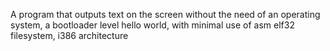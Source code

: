   A program that outputs text on the screen without the need of an operating system, a bootloader level hello world, with minimal use of asm
  elf32 filesystem, i386 architecture
